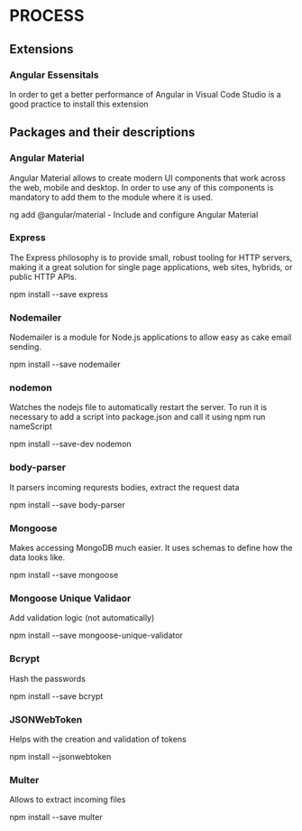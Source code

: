 # PROCESS

## Extensions

### Angular Essensitals

In order to get a better performance of Angular in Visual Code Studio is a good practice to install this extension

## Packages and their descriptions

### Angular Material

Angular Material allows to create modern UI components that work across the web, mobile and desktop. In order to use any of this components is mandatory to add them to the module where it is used.

ng add @angular/material - Include and configure Angular Material

### Express

The Express philosophy is to provide small, robust tooling for HTTP servers, making it a great solution for single page applications, web sites, hybrids, or public HTTP APIs.

npm install --save express

### Nodemailer

Nodemailer is a module for Node.js applications to allow easy as cake email sending.

npm install --save nodemailer

### nodemon

Watches the nodejs file to automatically restart the server. To run it is necessary to add a script into package.json and call it using npm run nameScript

npm install --save-dev nodemon

### body-parser

It parsers incoming requrests bodies, extract the request data

npm install --save body-parser

### Mongoose

Makes accessing MongoDB much easier. It uses schemas to define how the data looks like.

npm install --save mongoose

### Mongoose Unique Validaor

Add validation logic (not automatically)

npm install --save mongoose-unique-validator

### Bcrypt

Hash the passwords

npm install --save bcrypt

### JSONWebToken

Helps with the creation and validation of tokens

npm install --jsonwebtoken

### Multer

Allows to extract incoming files

npm install --save multer
